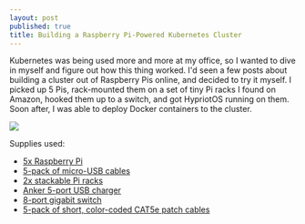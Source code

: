 ```yaml
---
layout: post
published: true
title: Building a Raspberry Pi-Powered Kubernetes Cluster
---
```

Kubernetes was being used more and more at my office, so I wanted to dive in myself and figure out how this thing worked. I'd seen a few posts about building a cluster out of Raspberry Pis online, and decided to try it myself. I picked up 5 Pis, rack-mounted them on a set of tiny Pi racks I found on Amazon, hooked them up to a switch, and got HypriotOS running on them. Soon after, I was able to deploy Docker containers to the cluster.

![]({{site.cdn_path}}/2016/02/16/pi_kube.jpg)

Supplies used:
* [5x Raspberry Pi](https://www.amazon.com/Raspberry-Model-A1-2GHz-64-bit-quad-core/dp/B01CD5VC92/ref=sr_1_3?s=pc&ie=UTF8&qid=1494283955&sr=1-3&keywords=raspberry+pi)
* [5-pack of micro-USB cables](https://www.amazon.com/Sabrent-6-Pack-Premium-Cables-CB-UM61/dp/B011KMSNXM/ref=sr_1_5?s=electronics&ie=UTF8&qid=1494284260&sr=1-5&keywords=raspberry+pi+rack)
* [2x stackable Pi racks](https://www.amazon.com/GeauxRobot-Raspberry-2-layer-Stack-Enclosure/dp/B00NU70MZS/ref=sr_1_3?s=electronics&ie=UTF8&qid=1494284260&sr=1-3&keywords=raspberry+pi+rack)
* [Anker 5-port USB charger](https://www.amazon.com/Anker-Charger-PowerPort-Multi-Port-Samsung/dp/B00VH8ZW02/ref=sr_1_2?ie=UTF8&qid=1494284393&sr=8-2-spons&keywords=anker+usb+charger&psc=1)
* [8-port gigabit switch](https://www.amazon.com/gp/product/B00A121WN6/ref=oh_aui_search_detailpage?ie=UTF8&psc=1)
* [5-pack of short, color-coded CAT5e patch cables](https://www.amazon.com/dp/B00E5I7T9I/ref=twister_B01I9FT7XI?_encoding=UTF8&psc=1)
